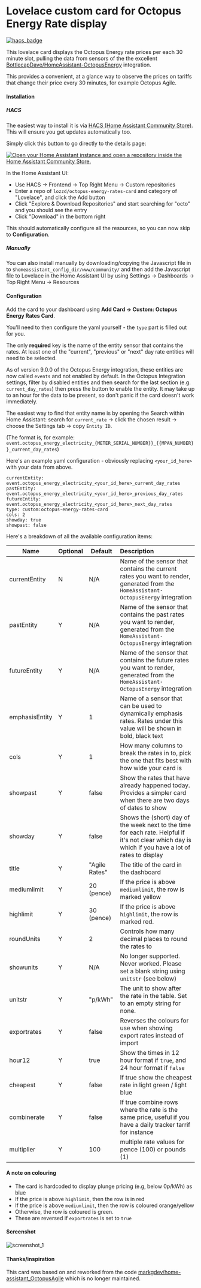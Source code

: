 # Lovelace custom card for Octopus Energy Rate display

[![hacs_badge](https://img.shields.io/badge/HACS-Default-orange.svg)](https://github.com/hacs/integration)

This lovelace card displays the Octopus Energy rate prices per each 30 minute slot, pulling the data from sensors of the the excellent [BottlecapDave/HomeAssistant-OctopusEnergy](https://github.com/BottlecapDave/) integration.

This provides a convenient, at a glance way to observe the prices on tariffs that change their price every 30 minutes, for example Octopus Agile.

#### Installation
##### HACS
The easiest way to install it is via [HACS (Home Assistant Community Store)](https://github.com/hacs/frontend). This will ensure you get updates automatically too. 

Simply click this button to go directly to the details page:

[![Open your Home Assistant instance and open a repository inside the Home Assistant Community Store.](https://my.home-assistant.io/badges/hacs_repository.svg)](https://my.home-assistant.io/redirect/hacs_repository/?owner=lozzd&repository=octopus-energy-rates-card&category=plugin)

In the Home Assistant UI:
* Use HACS -> Frontend -> Top Right Menu -> Custom repositories
* Enter a repo of `lozzd/octopus-energy-rates-card` and category of "Lovelace", and click the Add button
* Click "Explore & Download Repositories" and start searching for "octo" and you should see the entry
* Click "Download" in the bottom right

This should automatically configure all the resources, so you can now skip to **Configuration**.

##### Manually
You can also install manually by downloading/copying the Javascript file in to `$homeassistant_config_dir/www/community/` and then add the Javascript file to Lovelace in the Home Assistant UI by using
Settings -> Dashboards -> Top Right Menu -> Resources

#### Configuration
Add the card to your dashboard using **Add Card -> Custom: Octopus Energy Rates Card**.

You'll need to then configure the yaml yourself - the `type` part is filled out for you. 


The only **required** key is the name of the entity sensor that contains the rates. At least one of the "current", "previous" or "next" day rate entities will need to be selected. 

As of version 9.0.0 of the Octopus Energy integration, these entities are now called `events` and not enabled by default. In the Octopus Integration settings, filter by disabled entities and then search for the last section (e.g. `current_day_rates`) then press the button to enable the entity. It may take up to an hour for the data to be present, so don't panic if the card doesn't work immediately.

The easiest way to find that entity name is by opening the Search within Home Assistant: search for `current_rate` -> click the chosen result -> choose the Settings tab -> copy `Entity ID`.

(The format is, for example: `event.octopus_energy_electricity_{METER_SERIAL_NUMBER}}_{{MPAN_NUMBER}}_current_day_rates`)

Here's an example yaml configuration - obviously replacing `<your_id_here>` with your data from above. 

```
currentEntity: event.octopus_energy_electricity_<your_id_here>_current_day_rates
pastEntity: event.octopus_energy_electricity_<your_id_here>_previous_day_rates
futureEntity: event.octopus_energy_electricity_<your_id_here>_next_day_rates
type: custom:octopus-energy-rates-card
cols: 2
showday: true
showpast: false
```

Here's a breakdown of all the available configuration items:

| Name            | Optional | Default       | Description                                                                                                                                          |
|-----------------|----------|---------------|:-----------------------------------------------------------------------------------------------------------------------------------------------------|
| currentEntity   | N        | N/A           | Name of the sensor that contains the current rates you want to render, generated from the `HomeAssistant-OctopusEnergy` integration                  |
| pastEntity      | Y        | N/A           | Name of the sensor that contains the past rates you want to render, generated from the `HomeAssistant-OctopusEnergy` integration                     |
| futureEntity    | Y        | N/A           | Name of the sensor that contains the future rates you want to render, generated from the `HomeAssistant-OctopusEnergy` integration                   |
| emphasisEntity  | Y        | 1             | Name of a sensor that can be used to dynamically emphasis rates. Rates under this value will be shown in bold, black text                            | 
| cols            | Y        | 1             | How many columns to break the rates in to, pick the one that fits best with how wide your card is                                                    |
| showpast        | Y        | false         | Show the rates that have already happened today. Provides a simpler card when there are two days of dates to show                                    |
| showday         | Y        | false         | Shows the (short) day of the week next to the time for each rate. Helpful if it's not clear which day is which if you have a lot of rates to display |
| title           | Y        | "Agile Rates" | The title of the card in the dashboard                                                                                                               |
| mediumlimit     | Y        | 20 (pence)    | If the price is above `mediumlimit`, the row is marked yellow                                                                                        |
| highlimit       | Y        | 30 (pence)    | If the price is above `highlimit`, the row is marked red.                                                                                            |
| roundUnits      | Y        | 2             | Controls how many decimal places to round the rates to                                                                                               |
| showunits       | Y        | N/A           | No longer supported. Never worked. Please set a blank string using `unitstr` (see below)                                                             |
| unitstr         | Y        | "p/kWh"       | The unit to show after the rate in the table. Set to an empty string for none.                                                                       |
| exportrates     | Y        | false         | Reverses the colours for use when showing export rates instead of import                                                                             |
| hour12          | Y        | true          | Show the times in 12 hour format if `true`, and 24 hour format if `false`                                                                            |
| cheapest        | Y        | false         | If true show the cheapest rate in light green / light blue                                                                                           |
| combinerate     | Y        | false         | If true combine rows where the rate is the same price, useful if you have a daily tracker tarrif for instance                                        |
| multiplier      | Y        | 100           | multiple rate values for pence (100) or pounds (1)                                                                                                   |



#### A note on colouring

* The card is hardcoded to display plunge pricing (e.g, below 0p/kWh) as blue
* If the price is above `highlimit`, then the row is in red
* If the price is above `mediumlimit`, then the row is coloured orange/yellow
* Otherwise, the row is coloured is green.
* These are reversed if `exportrates` is set to `true`

#### Screenshot
![screenshot_1](assets/screenshot_1.png)

#### Thanks/inspiration
This card was based on and reworked from the code [markgdev/home-assistant_OctopusAgile](https://github.com/markgdev/home-assistant_OctopusAgile/tree/master/custom_cards) which is no longer maintained. 
